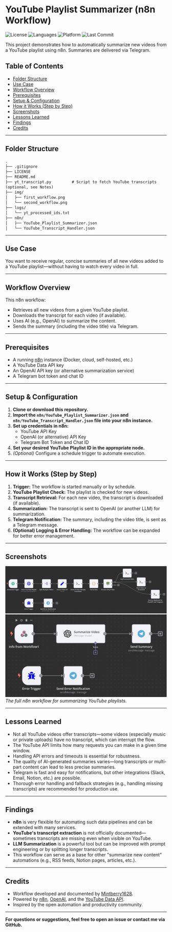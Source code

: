 # YouTube Playlist Summarizer (n8n Workflow)

![License](https://img.shields.io/github/license/Mintberry1628/youtube-playlist-summarizer-n8n)
![Languages](https://img.shields.io/github/languages/top/Mintberry1628/youtube-playlist-summarizer-n8n)
![Platform](https://img.shields.io/badge/platform-RaspberryPi-green)
![Last Commit](https://img.shields.io/github/last-commit/Mintberry1628/youtube-playlist-summarizer-n8n)


This project demonstrates how to automatically summarize new videos from a YouTube playlist using n8n. Summaries are delivered via Telegram.


## Table of Contents

- [Folder Structure](#folder-structure)
- [Use Case](#use-case)
- [Workflow Overview](#workflow-overview)
- [Prerequisites](#prerequisites)
- [Setup & Configuration](#setup--configuration)
- [How it Works (Step by Step)](#how-it-works-step-by-step)
- [Screenshots](#screenshots)
- [Lessons Learned](#lessons-learned)
- [Findings](#findings)
- [Credits](#credits)

---

## Folder Structure

```
.
├── .gitignore
├── LICENSE
├── README.md
├── yt_transcript.py         # Script to fetch YouTube transcripts (optional, see Notes)
├── img/
│   ├── first_workflow.png
│   └── second_workflow.png
├── logs/
│   └── yt_processed_ids.txt
├── n8n/
│   ├── YouTube_Playlist_Summarizer.json
│   └── YouTube_Transcript_Handler.json
```

---

## Use Case

You want to receive regular, concise summaries of all new videos added to a YouTube playlist—without having to watch every video in full.

---

## Workflow Overview

This n8n workflow:

- Retrieves all new videos from a given YouTube playlist.
- Downloads the transcript for each video (if available).
- Uses AI (e.g., OpenAI) to summarize the content.
- Sends the summary (including the video title) via Telegram.

---

## Prerequisites

- A running [n8n](https://n8n.io/) instance (Docker, cloud, self-hosted, etc.)
- A YouTube Data API key
- An OpenAI API key (or alternative summarization service)
- A Telegram bot token and chat ID

---

## Setup & Configuration

1. **Clone or download this repository.**
2. **Import the `n8n/YouTube_Playlist_Summarizer.json` and `n8n/YouTube_Transcript_Handler.json` file into your n8n instance.**
3. **Set up credentials in n8n:**
    - YouTube API Key
    - OpenAI (or alternative) API Key
    - Telegram Bot Token and Chat ID
4. **Set your desired YouTube Playlist ID in the appropriate node.**
5. *(Optional)* Configure a schedule trigger to automate execution.

---

## How it Works (Step by Step)

1. **Trigger:** The workflow is started manually or by schedule.
2. **YouTube Playlist Check:** The playlist is checked for new videos.
3. **Transcript Retrieval:** For each new video, the transcript is downloaded (if available).
4. **Summarization:** The transcript is sent to OpenAI (or another LLM) for summarization.
5. **Telegram Notification:** The summary, including the video title, is sent as a Telegram message.
6. **(Optional) Logging & Error Handling:** The workflow can be expanded for better error management.

---

## Screenshots

![Workflow Overview](img/first_workflow.png)
![Workflow Overview](img/second_workflow.png)
*The full n8n workflow for summarizing YouTube playlists.*

---

## Lessons Learned

- Not all YouTube videos offer transcripts—some videos (especially music or private uploads) have no transcript, which can interrupt the flow.
- The YouTube API limits how many requests you can make in a given time window.
- Handling API errors and timeouts is essential for robustness.
- The quality of AI-generated summaries varies—long transcripts or multi-part content can lead to less precise summaries.
- Telegram is fast and easy for notifications, but other integrations (Slack, Email, Notion, etc.) are possible.
- Thorough error handling and fallback strategies (e.g., handling missing transcripts) are recommended for production use.

---

## Findings

- **n8n** is very flexible for automating such data pipelines and can be extended with many services.
- **YouTube's transcript extraction** is not officially documented—sometimes transcripts are missing even when visible on YouTube.
- **LLM Summarization** is a powerful tool but can be improved with prompt engineering or by splitting longer transcripts.
- This workflow can serve as a base for other "summarize new content" automations (e.g., RSS feeds, Notion pages, articles, etc.).

---

## Credits

- Workflow developed and documented by [Mintberry1628](https://github.com/Mintberry1628).
- Powered by [n8n](https://n8n.io/), [OpenAI](https://openai.com), and the [YouTube Data API](https://developers.google.com/youtube/v3).
- Inspired by the open automation and productivity community.

---

**For questions or suggestions, feel free to open an issue or contact me via GitHub.**
